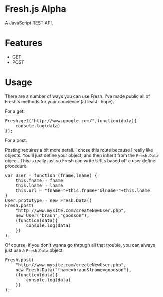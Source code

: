 Fresh.js Alpha
========

A JavaScript REST API.

Features
========

* GET
* POST

Usage
========

There are a number of ways you can use Fresh. I've made public all of Fresh's methods for your convience (at least I hope).

For a get:
<pre>
Fresh.get("http://www.google.com/",function(data){
	console.log(data)
});
</pre>

For a post: 

Posting requires a bit more detail. I chose this route because I really like objects. You'll just define your object, and then inherit from the `Fresh.Data` object. This is really just so Fresh can write URLs based off a user define procedure.
<pre>
var User = function (fname,lname) {
	this.fname = fname
	this.lname = lname
	this.url = "fname="+this.fname+"&lname="+this.lname
}
User.prototype = new Fresh.Data()
Fresh.post(
	"http://www.mysite.com/createNewUser.php",
	new User("braun","goodson"),
	(function(data){
		console.log(data)
	})
);
</pre>

Of course, if you don't wanna go through all that trouble, you can always just use a `Fresh.Data` object.
<pre>
Fresh.post(
	"http://www.mysite.com/createNewUser.php",
	new Fresh.Data("fname=braun&lname=goodson"),
	(function(data){
		console.log(data)
	})
);
</pre>
